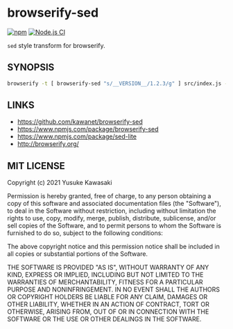 # browserify-sed

[![npm](https://img.shields.io/npm/v/browserify-sed.svg)](https://www.npmjs.com/package/browserify-sed)
[![Node.js CI](https://github.com/kawanet/browserify-sed/workflows/Node.js%20CI/badge.svg?branch=main)](https://github.com/kawanet/browserify-sed/actions/)

`sed` style transform for browserify.

## SYNOPSIS

```sh
browserify -t [ browserify-sed "s/__VERSION__/1.2.3/g" ] src/index.js -o build/bundle.js
```

## LINKS

- https://github.com/kawanet/browserify-sed
- https://www.npmjs.com/package/browserify-sed
- https://www.npmjs.com/package/sed-lite
- http://browserify.org/

## MIT LICENSE

Copyright (c) 2021 Yusuke Kawasaki

Permission is hereby granted, free of charge, to any person obtaining a copy
of this software and associated documentation files (the "Software"), to deal
in the Software without restriction, including without limitation the rights
to use, copy, modify, merge, publish, distribute, sublicense, and/or sell
copies of the Software, and to permit persons to whom the Software is
furnished to do so, subject to the following conditions:

The above copyright notice and this permission notice shall be included in all
copies or substantial portions of the Software.

THE SOFTWARE IS PROVIDED "AS IS", WITHOUT WARRANTY OF ANY KIND, EXPRESS OR
IMPLIED, INCLUDING BUT NOT LIMITED TO THE WARRANTIES OF MERCHANTABILITY,
FITNESS FOR A PARTICULAR PURPOSE AND NONINFRINGEMENT. IN NO EVENT SHALL THE
AUTHORS OR COPYRIGHT HOLDERS BE LIABLE FOR ANY CLAIM, DAMAGES OR OTHER
LIABILITY, WHETHER IN AN ACTION OF CONTRACT, TORT OR OTHERWISE, ARISING FROM,
OUT OF OR IN CONNECTION WITH THE SOFTWARE OR THE USE OR OTHER DEALINGS IN THE
SOFTWARE.
